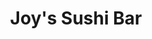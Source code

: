 ---
layout: place
title: "Joy's Sushi Bar"
permalink: /new-mexico/santa-fe/joy-s-sushi-bar.html
stateAbbr: NM
stateName: New Mexico
cityName: Santa Fe
seo:
  name: "Joy's Sushi Bar"
  type: Restaurant
  links: https://www.joyssushibarnm.com/
description: "Joy's Sushi Bar serves delicious sushi in Santa Fe, New Mexico. Try fresh Japanese dishes for a great dining experience. "
place_id: ChIJG24cYwBbGIcRrEXq23eWAw0
photos:
  - name: >-
      places/ChIJG24cYwBbGIcRrEXq23eWAw0/photos/AeeoHcJOMdH9VJfMtplqU5W_CNVKr7nBY5m7C1wPgROi5UDjcIba6eo91oOqauZL9Nw7gpxM984gBHucH3ds0VzzmFsMWCUvW8t_d33gAl6dtHkfwPWLD7csxsAPj8nL9KshOGJJE81mql55BG8_CdsPea4SPXR4pQ8pKlGORvgWkmZM4Hl5escXgOWouY_eIAJLyykOkRv6847xmCwe-wDjNKZSuUSsDpV-Qvwhl__gA2ubK-OI1qDwH05eWA37XnnDgsWAomnXdZKg58lnXg-S9olvmSjM6TSG1wG3wKkI6ggKyqGN81KnOzQkHSqedpv0clFmUlzWbH8dfRQ10joI57rbWSxPMA14WXfvi3e2FzAkch40Hxj9Jwdwxgr9HvzdjBvv15sl0rYz27jHzoskRZnMYsFLjedY1NwM3I-GUFo
    widthPx: 3024
    heightPx: 4032
    authorAttributions:
      - displayName: John R.E.
        uri: https://maps.google.com/maps/contrib/116199154386878625476
        photoUri: >-
          https://lh3.googleusercontent.com/a-/ALV-UjXa50LruVMpHFm3988g3ybPVNzOcnJdJuyH7rDe7GHbN-DpVs6z=s100-p-k-no-mo
    flagContentUri: >-
      https://www.google.com/local/imagery/report/?cb_client=maps_api_places.places_api&image_key=!1e10!2sCIHM0ogKEICAgIDbtZfuWQ&hl=en-US
    googleMapsUri: >-
      https://www.google.com/maps/place//data=!3m4!1e2!3m2!1sCIHM0ogKEICAgIDbtZfuWQ!2e10!4m2!3m1!1s0x87185b00631c6e1b:0xd039677dbea45ac
  - name: >-
      places/ChIJG24cYwBbGIcRrEXq23eWAw0/photos/AeeoHcI7SdLglUUWoUjcyKtoM4ZOiETfMttkc-pazPQ9tvptALP8pqxyMq4ZVpnzj-DL89j-x1_JTnIL6AOpPwj_DGX6dZcEf1ro6BnA7liMQofWk4M4HLQkLX3HF_q1sp5_M2Fzl6PH6ouCFO_zXN1Rdfaoun00-DdPUddeLqbgBfQkMQYuzzkRNB6xt2U3HR1SEHnnZNgvy3hl9zZ1-DZpCzxaV5G-QAQTFPf7XKCDFLfD63qdI5y5rCMF7-gil7ROeI_JD6Xndjw-E6o2c4Yv6WJvoys3F2Xz3PFfU8NcqcTTNqltnCJ4g3HjfKzZb6AAchqrBPZspgZDlnB34-WY_exu1FUFxFPrNhPKGIfY2sEwZMpiDeqo9qmBe9CYIHjF_CcKTX3lvryjvzcXrNVrsYQiL_DhfXEKeWdG-AiN5AfWxA
    widthPx: 4032
    heightPx: 3024
    authorAttributions:
      - displayName: Ashley Connell
        uri: https://maps.google.com/maps/contrib/103308056386636189743
        photoUri: >-
          https://lh3.googleusercontent.com/a-/ALV-UjWUVBnEkEBy9IhE-uiZrnOQ3C1FK9K6ImUuVLdP2dX4XI5i3XggaA=s100-p-k-no-mo
    flagContentUri: >-
      https://www.google.com/local/imagery/report/?cb_client=maps_api_places.places_api&image_key=!1e10!2sCIHM0ogKEICAgIDb8oXnXw&hl=en-US
    googleMapsUri: >-
      https://www.google.com/maps/place//data=!3m4!1e2!3m2!1sCIHM0ogKEICAgIDb8oXnXw!2e10!4m2!3m1!1s0x87185b00631c6e1b:0xd039677dbea45ac
  - name: >-
      places/ChIJG24cYwBbGIcRrEXq23eWAw0/photos/AeeoHcLxx7SaFJl27BSex7STvswLwz_n6icnRN1Yb40mq1Mxubv6dI3IaQznzeObNF_0M3R-e4Topxcsgq2JX2arE2mGNE3AIaFKwdsyarkjte0jwnQVuscr1iqjPlWLIf8J2uiwtXWngTB6RK-ArjewrZjtKug3mj7S31o3zUYauJd5lHrnjaqJeu4LvtMUwtuO7DroiApDHCgijH18el6f_zXlPCbrMMoV8qsBCSKzefTUNeYnU9Fe8DH0dlUyNQ8JvQZ_AJRGasmLubzD248Th5BRAIOdG7yFoTuyPRzGlBp-EwDrYkq8mW9itx4w3_407_P8lOlovFec_sACU9qJprLGe8aoCenXUl7zRM-HvEEy_Ols0qLghIiDxrL-b7UevkofrqbQNtC_WlASpSl_RInrTq-_5TFhMUd3-5wUnAyMSmzA
    widthPx: 3024
    heightPx: 4032
    authorAttributions:
      - displayName: Ashley Connell
        uri: https://maps.google.com/maps/contrib/103308056386636189743
        photoUri: >-
          https://lh3.googleusercontent.com/a-/ALV-UjWUVBnEkEBy9IhE-uiZrnOQ3C1FK9K6ImUuVLdP2dX4XI5i3XggaA=s100-p-k-no-mo
    flagContentUri: >-
      https://www.google.com/local/imagery/report/?cb_client=maps_api_places.places_api&image_key=!1e10!2sCIHM0ogKEICAgIDb8sXckAE&hl=en-US
    googleMapsUri: >-
      https://www.google.com/maps/place//data=!3m4!1e2!3m2!1sCIHM0ogKEICAgIDb8sXckAE!2e10!4m2!3m1!1s0x87185b00631c6e1b:0xd039677dbea45ac
  - name: >-
      places/ChIJG24cYwBbGIcRrEXq23eWAw0/photos/AeeoHcKyQk5XiU03RhvN7zlZ75_NfbdGU-KCSGqVsRSwj8XlfMibOHlrvNlpPdqH8nJ6yCIRBpta3hCiBbRKVL8bW34OOeMBdrsmGFDr69CFCOntJfSuXlmD43YCNrpefYhtYPSEV5zCYZlk9A8MHZJpKlk9YRVcaRPtNRKKiy4wHl7jaF2mhWmRpgJjEi8dzm-o1Pqp_MnG-313THDHLGzipc_lCY6OmaBG9maDZ00JsZPwOAXlTLWsrA0W5D5ltwmqhRQD6zXZ9RbqvD9d_gs5XMb2UNfn-gkHdputojQR6UvkvXjHLwe4jTOI39wZFlOELqS2_EYc3I1vInvqqHuz2IEkxx_pX7-2Tr5q-o3UQOKlWAyvk-hzLe8CIDaQ6avtnqIoun9DQSAxjAR5A8lG9YoiDnUjQdL5xVfjjF0fCzYFxAg
    widthPx: 4032
    heightPx: 3024
    authorAttributions:
      - displayName: Pharaoh Legion
        uri: https://maps.google.com/maps/contrib/114012111645456916009
        photoUri: >-
          https://lh3.googleusercontent.com/a-/ALV-UjVZyhCsmIRJQTyVABgnuw4nR8LsjREvfCqJ0npVoBx79_hj73p_=s100-p-k-no-mo
    flagContentUri: >-
      https://www.google.com/local/imagery/report/?cb_client=maps_api_places.places_api&image_key=!1e10!2sCIHM0ogKEICAgMDA64XrqwE&hl=en-US
    googleMapsUri: >-
      https://www.google.com/maps/place//data=!3m4!1e2!3m2!1sCIHM0ogKEICAgMDA64XrqwE!2e10!4m2!3m1!1s0x87185b00631c6e1b:0xd039677dbea45ac
  - name: >-
      places/ChIJG24cYwBbGIcRrEXq23eWAw0/photos/AeeoHcIMxoORpddA6Lr8s6UshFbwqmGBhXLZzfzbnPcb8bnRsAPsGGu0DR5va5eM0CZ_AZhqFwO5Bl3iNrgMppO--9JzTVHV3B4W5zunmwpVNmZIZwNjPBmHFxE9mn6DlMA6JI3nPYfJNlRLOUirxZH0CIGLehmFezZ414ngZmLhwLf0Lt0kYsnLqgn-Jo_tiDcCZpMwP_vkHLPfmkmsVLLv7FLHqF6HWLHurmZzcuzdrcKFsGefUnlQXn5kZ1RpEoTcDJFYZcE6t_ZdUwW-oFSKhPEd71B6qtvDKEUY-2uR59a2U-EqQY3CV3U2hV8hGfWv62-htIcqKGxIOhEeI3Z2eXcQ8eq_h3Iql4XfoALfnOrU8p_3b9M3PIUxAHvxfsJTv7vxY8k6KxXlCYxoRbobY2U_73xUGb7wCJ71IaAwel3zFzv8
    widthPx: 3000
    heightPx: 4000
    authorAttributions:
      - displayName: Emily Yolo
        uri: https://maps.google.com/maps/contrib/104768288810900292000
        photoUri: >-
          https://lh3.googleusercontent.com/a/ACg8ocJ0TGaGsnL61oud4ZYp78PJXZ8gxQkKlw8UFFUXHmu2ZxMy2A=s100-p-k-no-mo
    flagContentUri: >-
      https://www.google.com/local/imagery/report/?cb_client=maps_api_places.places_api&image_key=!1e10!2sCIHM0ogKEICAgIDbiqKvxQE&hl=en-US
    googleMapsUri: >-
      https://www.google.com/maps/place//data=!3m4!1e2!3m2!1sCIHM0ogKEICAgIDbiqKvxQE!2e10!4m2!3m1!1s0x87185b00631c6e1b:0xd039677dbea45ac
  - name: >-
      places/ChIJG24cYwBbGIcRrEXq23eWAw0/photos/AeeoHcJCjySi2-UGiDNo6FKG7igjfACNm3jT2YPyCjaZTRJFsO-6lyDqrto2M0Dd_kz0PJTExQLjPFukcKs9ufrsy_XtHGw4nMXJH-F5mk1WSU4loriFanGfPfV0r5ZDfY-oULN5KAygTIHHSFDBx0dbx0R7CbwjcEVfv3Grj1fn2hXatUMjCfX-oB_eHuzsxGI16y8RnzYaR5WqfY0cs47RD4sYzh7oaGX6NZJ4hImgwp_U2mXct5WTK7vZ4t2942fTz_3fos1QShpIewS_ghqB4A4ddh_ecxbOApDYEw5qhqqKRx9Ujp5TLP7vsJcvA5ZWEC6IngMmKaSnF25BHa9OrMW2JcacbFrdHD5QaUAR-2mnwL_pp31qbCrsnBargc_1SP8DgZQc9oYcsCwDrvWeOrEPZdi6A-u7HIFlUx8OMCsYuQ
    widthPx: 4032
    heightPx: 2268
    authorAttributions:
      - displayName: Fanny Lee
        uri: https://maps.google.com/maps/contrib/100379476235648466041
        photoUri: >-
          https://lh3.googleusercontent.com/a-/ALV-UjU3iuBkC_40EsOv76Glbf3IfrQZy7b8fswV8KdbRSfObCRhT54=s100-p-k-no-mo
    flagContentUri: >-
      https://www.google.com/local/imagery/report/?cb_client=maps_api_places.places_api&image_key=!1e10!2sCIHM0ogKEICAgID_lZP9Iw&hl=en-US
    googleMapsUri: >-
      https://www.google.com/maps/place//data=!3m4!1e2!3m2!1sCIHM0ogKEICAgID_lZP9Iw!2e10!4m2!3m1!1s0x87185b00631c6e1b:0xd039677dbea45ac
  - name: >-
      places/ChIJG24cYwBbGIcRrEXq23eWAw0/photos/AeeoHcKgvidbFdb-kPsc52HEsgF1HohzoHhKOL3lYY-Le_U2BALAV3JY_lFu4UTbAArSMwRApqvPpmUFKXm4op2GLEvjb4IskQFJe1qFhnoeDRLCPAAwjatNjfsM327Q2OEyAw_HEjZRIwa-WXbtJU4vdik7tftoM_Tg7zLV65RV3j7rFmiaXuhsjgG8qjkAVwlObOf9WeHHeq5fiCEjRwaj8LCjzHiAJoiFU587sS8z1VGF228hxE-kLAgfP0XscZD06F9C4x3v9MjcgxeZMQTFmCojBCLqRxnLHE3EJeTxPPjc6PcIAKnQou-j6IIvo0OUgq3AAKasVeGjKqF9HeA7PQfypKtBfdR7dnxwChmmAk9oKkzVPuudmwnvhsrcG5FCiJ3okwOa-nnm20j4Xrxu3deD6Bnxvx2K0BCr73PJe3-hGg24
    widthPx: 3024
    heightPx: 4032
    authorAttributions:
      - displayName: Daisy Lin
        uri: https://maps.google.com/maps/contrib/103595949141041801026
        photoUri: >-
          https://lh3.googleusercontent.com/a-/ALV-UjWfJeTODDeR25LKsjvENpg-GICKohkE6vh7TqQR_tyrW8xmPTzR=s100-p-k-no-mo
    flagContentUri: >-
      https://www.google.com/local/imagery/report/?cb_client=maps_api_places.places_api&image_key=!1e10!2sCIHM0ogKEICAgICvsaSqywE&hl=en-US
    googleMapsUri: >-
      https://www.google.com/maps/place//data=!3m4!1e2!3m2!1sCIHM0ogKEICAgICvsaSqywE!2e10!4m2!3m1!1s0x87185b00631c6e1b:0xd039677dbea45ac
  - name: >-
      places/ChIJG24cYwBbGIcRrEXq23eWAw0/photos/AeeoHcKwlwbp6JJtYIsccLnkEghDVaD37x-VmyDeBH8N14HcESFjQ9e35xiMF7bG_3ngPtc-O0Z907yWhOLHAMBBvAKigrc2wRyN97qhZYjuJpAjuJYCH_OeF3dxXSkKn7B16iO5_TA3AAF5gr6Cfj9Lxw9b_RZ4guPs4mwNRGsqcgZ7EFBxooHdkrQfQRuzcl4kSeThf433twZmPrbw5VYHNDuHPqbOZiEUMe929LLrGEw0g4A3Trn8QyyOZRLesFEdrjC7LFlJhsRig6zkegrW1AxVh6ZHXf3mxLO9Dd9e0hSYMTZ6_dQjld0CBRvyeqIk2suQiOPqp6Gu9uKjzbgslQA30cWxSWTUSlsgFvV2dmXMznXMfhOHAxrgfswXRiNL1GcyUX51Zio8T4b8MinlZLynLYS3M0IMUPIBD7DAHCLuAA
    widthPx: 2017
    heightPx: 2266
    authorAttributions:
      - displayName: Fanny Lee
        uri: https://maps.google.com/maps/contrib/100379476235648466041
        photoUri: >-
          https://lh3.googleusercontent.com/a-/ALV-UjU3iuBkC_40EsOv76Glbf3IfrQZy7b8fswV8KdbRSfObCRhT54=s100-p-k-no-mo
    flagContentUri: >-
      https://www.google.com/local/imagery/report/?cb_client=maps_api_places.places_api&image_key=!1e10!2sCIHM0ogKEICAgIDvubnQEQ&hl=en-US
    googleMapsUri: >-
      https://www.google.com/maps/place//data=!3m4!1e2!3m2!1sCIHM0ogKEICAgIDvubnQEQ!2e10!4m2!3m1!1s0x87185b00631c6e1b:0xd039677dbea45ac
  - name: >-
      places/ChIJG24cYwBbGIcRrEXq23eWAw0/photos/AeeoHcLy7tlyCmBiC8kXeBPphBJDPd-Cq0fyPOk1_rc3S0a6mPUHRc_g5ydZWr3gVFU3mNHdPrU68cIj7c5oHG-0bW5Gb0DqfeE4oqklvGFIeCt0KP6WX5pp4QkpX0Xpk30K0-IEjN2AGq8HJSZy9jZ6BPBn3mHDxCaV_cM18KnobUDo3knwPkCJhzkXp7pTsosxj_gnjOb0mCNo8M5A2cmEOKY7D7l9FQZuaLL5TzPGI90UJOFk0eL3PFkG-92JgDXdXUIM-8NXrUejzVlp3-ncTFvwcjCp8FFXQbgqRZWrXsiuX50VDoQA9fEKSH_U1HICs-TiczFm-Vpr5LxECUGm4_CtSh7pUCboHwFr_MS9TLGPqTx75518jO4yrMHvp29TnOfKyCn1dw6qn40SLZSQWwSShK31OJCmKokhIo7J34VKgA
    widthPx: 4000
    heightPx: 3000
    authorAttributions:
      - displayName: David Paez Jr
        uri: https://maps.google.com/maps/contrib/100983741242342649185
        photoUri: >-
          https://lh3.googleusercontent.com/a-/ALV-UjUe-T18LdzPKmxUptrv9iYvNekNEiUEsuxdCoZOmnWB2gpmF1hKwg=s100-p-k-no-mo
    flagContentUri: >-
      https://www.google.com/local/imagery/report/?cb_client=maps_api_places.places_api&image_key=!1e10!2sCIHM0ogKEICAgMCIlY-tHA&hl=en-US
    googleMapsUri: >-
      https://www.google.com/maps/place//data=!3m4!1e2!3m2!1sCIHM0ogKEICAgMCIlY-tHA!2e10!4m2!3m1!1s0x87185b00631c6e1b:0xd039677dbea45ac
  - name: >-
      places/ChIJG24cYwBbGIcRrEXq23eWAw0/photos/AeeoHcJsQiE1DK6vcNKUWLeB9eswTmbVD-Pk7ZEBqsjz166GapVnxj2fJ9fFJ7Q11jbSv9U7qYP75gs0G-zQJuFN4zs-W2PS6-G8GHaH2_YaJvQ9JapqGJs8rVqlzSBGVS73SD6EW7IOFL8mN-9SKbFFLRDkK5r4ACtj5tutEJ06A9_eQLaTzugIuLhETXpqnMo_FbCZsk10y4E0Fjtb7GFZszD9UfZSe8AOvLgFqDoBf4f5B0YAoUd_Pm1NFby4Oq6JXPz_hFDBolizFcC8MaXVbysnCs8cxvQ8yo1_-FGWMJaaFR4Bxkm0IGQ-HbtjJi8elGg0bfa7DU_ykCv5LwkdkT2f4H6bI-CaASF_O78wI6v_HNvSgsUXbLb8tKWPrY-5IdeDHm6QxQz5booEpXGXGXVmmwwcoyQFO-Opw_ANdCVGcMM
    widthPx: 4032
    heightPx: 3024
    authorAttributions:
      - displayName: Ashley Connell
        uri: https://maps.google.com/maps/contrib/103308056386636189743
        photoUri: >-
          https://lh3.googleusercontent.com/a-/ALV-UjWUVBnEkEBy9IhE-uiZrnOQ3C1FK9K6ImUuVLdP2dX4XI5i3XggaA=s100-p-k-no-mo
    flagContentUri: >-
      https://www.google.com/local/imagery/report/?cb_client=maps_api_places.places_api&image_key=!1e10!2sCIHM0ogKEICAgIDb8oXB9gE&hl=en-US
    googleMapsUri: >-
      https://www.google.com/maps/place//data=!3m4!1e2!3m2!1sCIHM0ogKEICAgIDb8oXB9gE!2e10!4m2!3m1!1s0x87185b00631c6e1b:0xd039677dbea45ac
address: 1644 St Michaels Dr, Santa Fe, NM 87505, USA
street: 1644 St Michaels Dr
city: Santa Fe
state: NM
zip: '87505'
country: USA
neighborhood: null
latitude: '35.658304'
longitude: '-105.974232'
accessibility_options:
  wheelchairAccessibleParking: true
  wheelchairAccessibleEntrance: true
  wheelchairAccessibleSeating: true
business_status: OPERATIONAL
name: Joy's Sushi Bar
google_maps_links:
  directionsUri: >-
    https://www.google.com/maps/dir//''/data=!4m7!4m6!1m1!4e2!1m2!1m1!1s0x87185b00631c6e1b:0xd039677dbea45ac!3e0
  placeUri: https://maps.google.com/?cid=937758588958033324
  writeAReviewUri: >-
    https://www.google.com/maps/place//data=!4m3!3m2!1s0x87185b00631c6e1b:0xd039677dbea45ac!12e1
  reviewsUri: >-
    https://www.google.com/maps/place//data=!4m4!3m3!1s0x87185b00631c6e1b:0xd039677dbea45ac!9m1!1b1
  photosUri: >-
    https://www.google.com/maps/place//data=!4m3!3m2!1s0x87185b00631c6e1b:0xd039677dbea45ac!10e5
primary_type: Japanese Restaurant
opening_hours:
  regular: null
  current: null
secondary_opening_hours:
  regular:
    weekdayDescriptions: null
    type: null
  current:
    weekdayDescriptions: null
    type: null
phone: (505) 954-1816
price_level: PRICE_LEVEL_MODERATE
price_range: $10 &ndash; $20
rating: '4.5'
rating_count: 50
website: https://www.joyssushibarnm.com/
reviews: null
parking_options: null
payment_options: null
allow_dogs: null
curbside_pickup: null
delivery: null
dine_in: null
good_for_children: null
good_for_groups: null
good_for_sports: null
live_music: null
menu_for_children: null
outdoor_seating: null
reservable: null
restroom: null
serves_beer: null
serves_breakfast: null
serves_brunch: null
serves_cocktails: null
serves_coffee: null
serves_dinner: null
serves_dessert: null
serves_lunch: null
serves_vegetarian_food: null
serves_wine: null
takeout: null
summary: null

---